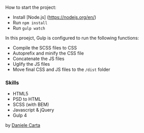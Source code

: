 How to start the project:

- Install [Node.js] (https://nodejs.org/en/)
- Run `npm install`
- Run `gulp watch`

In this proejct, Gulp is configured to run the following functions:

* Compile the SCSS files to CSS
* Autoprefix and minify the CSS file
* Concatenate the JS files
* Uglify the JS files
* Move final CSS and JS files to the `/dist` folder

<h3>Skills</h3>

- HTML5
- PSD to HTML
- SCSS (with BEM)
- Javascript & jQuery
- Gulp 4

by <a href="https://www.linkedin.com/in/daniele-carta-lugano/?locale=it_IT">Daniele Carta</a>